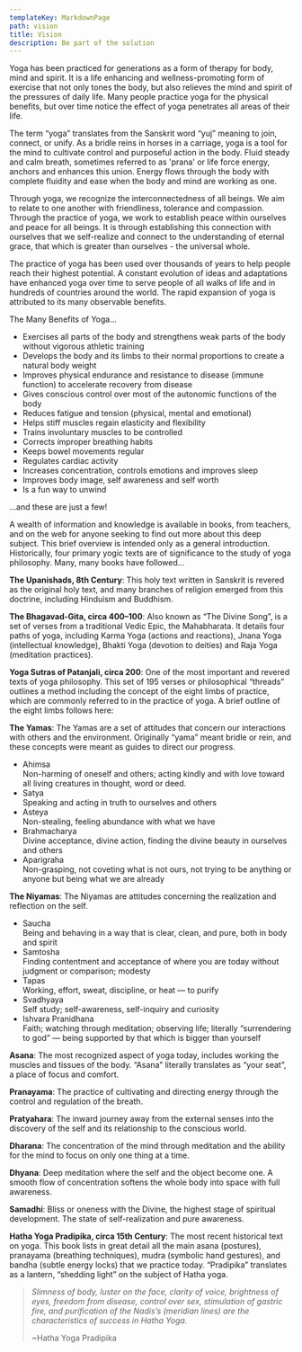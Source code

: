 ```yaml
---
templateKey: MarkdownPage
path: vision
title: Vision
description: Be part of the solution
---
```

Yoga has been practiced for generations as a form of therapy for body, mind and spirit. It is a life enhancing and wellness-promoting form of exercise that not only tones the body, but also relieves the mind and spirit of the pressures of daily life. Many people practice yoga for the physical benefits, but over time notice the effect of yoga penetrates all areas of their life.

The term “yoga” translates from the Sanskrit word “yuj” meaning to join, connect, or unify. As a bridle reins in horses in a carriage, yoga is a tool for the mind to cultivate control and purposeful action in the body.  Fluid steady and calm breath, sometimes referred to as 'prana' or life force energy, anchors and enhances this union.  Energy flows through the body with complete fluidity and ease when the body and mind are working as one.

Through yoga, we recognize the interconnectedness of all beings.  We aim to relate to one another with friendliness, tolerance and compassion.   Through the practice of yoga, we work to establish peace within ourselves and peace for all beings.   It is through establishing this connection with ourselves that we self-realize and connect to the understanding of eternal grace, that which is greater than ourselves - the universal whole. 

The practice of yoga has been used over thousands of years to help people reach their highest potential. A constant evolution of ideas and adaptations have enhanced yoga over time to serve people of all walks of life and in hundreds of countries around the world. The rapid expansion of yoga is attributed to its many observable benefits.

The Many Benefits of Yoga...

* Exercises all parts of the body and strengthens weak parts of the body without vigorous athletic training
* Develops the body and its limbs to their normal proportions to create a natural body weight
* Improves physical endurance and resistance to disease (immune function) to accelerate recovery from disease
* Gives conscious control over most of the autonomic functions of the body
* Reduces fatigue and tension (physical, mental and emotional)
* Helps stiff muscles regain elasticity and flexibility
* Trains involuntary muscles to be controlled
* Corrects improper breathing habits
* Keeps bowel movements regular
* Regulates cardiac activity
* Increases concentration, controls emotions and improves sleep
* Improves body image, self awareness and self worth
* Is a fun way to unwind

...and these are just a few!

A wealth of information and knowledge is available in books, from teachers, and on the web for anyone seeking to find out more about this deep subject. This brief overview is intended only as a general introduction.  Historically, four primary yogic texts are of significance to the study of yoga philosophy. Many, many books have followed...

**The Upanishads, 8th Century**: This holy text written in Sanskrit is revered as the original holy text, and many branches of religion emerged from this doctrine, including Hinduism and Buddhism.

**The Bhagavad-Gita, circa 400–100**: Also known as “The Divine Song”, is a set of verses from a traditional Vedic Epic, the Mahabharata. It details four paths of yoga, including Karma Yoga (actions and reactions), Jnana Yoga (intellectual knowledge), Bhakti Yoga (devotion to deities) and Raja Yoga (meditation practices).

**Yoga Sutras of Patanjali, circa 200**: One of the most important and revered texts of yoga philosophy. This set of 195 verses or philosophical “threads” outlines a method including the concept of the eight limbs of practice, which are commonly referred to in the practice of yoga.  A brief outline of the eight limbs follows here:

**The Yamas**: The Yamas are a set of attitudes that concern our interactions with others and the environment. Originally “yama” meant bridle or rein, and these concepts were meant as guides to direct our progress.

* Ahimsa\
  Non-harming of oneself and others; acting kindly and with love toward all living creatures in thought, word or deed.
* Satya\
  Speaking and acting in truth to ourselves and others
* Asteya\
  Non-stealing, feeling abundance with what we have
* Brahmacharya\
  Divine acceptance, divine action, finding the divine beauty in ourselves and others
* Aparigraha\
  Non-grasping, not coveting what is not ours, not trying to be anything or anyone but being what we are already

**The Niyamas**: The Niyamas are attitudes concerning the realization and reflection on the self.

* Saucha\
  Being and behaving in a way that is clear, clean, and pure, both in body and spirit
* Samtosha\
  Finding contentment and acceptance of where you are today without judgment or comparison; modesty
* Tapas\
  Working, effort, sweat, discipline, or heat — to purify
* Svadhyaya\
  Self study; self-awareness, self-inquiry and curiosity
* Ishvara Pranidhana\
  Faith; watching through meditation; observing life; literally “surrendering to god” — being supported by that which is bigger than yourself

**Asana**: The most recognized aspect of yoga today, includes working the muscles and tissues of the body. “Asana” literally translates as “your seat”, a place of focus and comfort.

**Pranayama**: The practice of cultivating and directing energy through the control and regulation of the breath.

**Pratyahara**: The inward journey away from the external senses into the discovery of the self and its relationship to the conscious world.

**Dharana**: The concentration of the mind through meditation and the ability for the mind to focus on only one thing at a time.

**Dhyana**: Deep meditation where the self and the object become one. A smooth flow of concentration softens the whole body into space with full awareness.

**Samadhi**: Bliss or oneness with the Divine, the highest stage of spiritual development. The state of self-realization and pure awareness.

**Hatha Yoga Pradipika, circa 15th Century**:  The most recent historical text on yoga. This book lists in great detail all the main asana (postures), pranayama (breathing techniques), mudra (symbolic hand gestures), and bandha (subtle energy locks) that we practice today. “Pradipika” translates as a lantern, “shedding light” on the subject of Hatha yoga. 

> *Slimness of body, luster on the face, clarity of voice, brightness of eyes, freedom from disease, control over sex, stimulation of gastric fire, and purification of the Nadis’s (meridian lines) are the characteristics of success in Hatha Yoga.*
>
> ~Hatha Yoga Pradipika